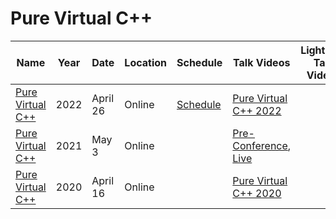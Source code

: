 # Pure Virtual C++

| Name | Year | Date | Location | Schedule | Talk Videos | Lightning Talk Videos  | Slides | Video Channel |
|---|---|---|---|---|---|---|---|---|
| [Pure Virtual C++](https://visualstudio.microsoft.com/ru/pure-virtual-cpp-event/#previous-years) | 2022 | April 26 | Online | [Schedule](https://visualstudio.microsoft.com/ru/pure-virtual-cpp-event/#schedule-speakers) | [Pure Virtual C++ 2022](https://www.youtube.com/playlist?list=PLlrxD0HtieHgeA2C5XXCeoo04keztrREX) |  | | [YouTube](https://www.youtube.com/c/MicrosoftDeveloper/) |
| [Pure Virtual C++](https://visualstudio.microsoft.com/ru/pure-virtual-cpp-event/#previous-years) | 2021 | May 3 | Online | | [Pre-Conference](https://www.youtube.com/playlist?list=PLReL099Y5nRcWPNnKO4cwxN5RJZl9A48P), [Live](https://www.youtube.com/playlist?list=PLlrxD0HtieHh2QmN6qcgwYJtWNPPPfX2G) |  | | [YouTube](https://www.youtube.com/c/MicrosoftDeveloper/) |
| [Pure Virtual C++](https://visualstudio.microsoft.com/ru/pure-virtual-cpp-event/#previous-years) | 2020 | April 16 | Online | | [Pure Virtual C++ 2020](https://www.youtube.com/playlist?list=PLReL099Y5nRdHYz4JwB0bq1kaVw2yGDag) |  | | [YouTube](https://www.youtube.com/c/MicrosoftDeveloper/) |
